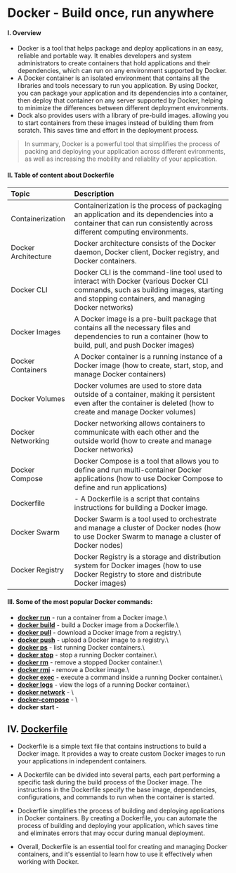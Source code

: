 # Docker - Build once, run anywhere

#### I. Overview

- Docker is a tool that helps package and deploy applications in an easy, reliable and portable way. It enables developers and system administrators to create containers that hold applications and their dependencies, which can run on any environment supported by Docker.
- A Docker container is an isolated environment that contains all the libraries and tools necessary to run you application. By using Docker, you can package your application and its dependencies into a container, then deploy that container on any server supported by Docker, helping to minimize the differences between different deployment environments.
- Dock also provides users with a library of pre-build images. allowing you to start containers from these images instead of building them from scratch. This saves time and effort in the deployment process.

> In summary, Docker is a powerful tool that simplifies the process of packing and deploying your application across different evironments, as well as increasing the mobility and reliablity of your application.

#### II. Table of content about Dockerfile

| Topic               | Description                                                                                                                                                                             |
| :------------------ | :-------------------------------------------------------------------------------------------------------------------------------------------------------------------------------------- |
| Containerization    | Containerization is the process of packaging an application and its dependencies into a container that can run consistently across different computing environments.                    |
| Docker Architecture | Docker architecture consists of the Docker daemon, Docker client, Docker registry, and Docker containers.                                                                               |
| Docker CLI          | Docker CLI is the command-line tool used to interact with Docker (various Docker CLI commands, such as building images, starting and stopping containers, and managing Docker networks) |
| Docker Images       | A Docker image is a pre-built package that contains all the necessary files and dependencies to run a container (how to build, pull, and push Docker images)                            |
| Docker Containers   | A Docker container is a running instance of a Docker image (how to create, start, stop, and manage Docker containers)                                                                   |
| Docker Volumes      | Docker volumes are used to store data outside of a container, making it persistent even after the container is deleted (how to create and manage Docker volumes)                        |
| Docker Networking   | Docker networking allows containers to communicate with each other and the outside world (how to create and manage Docker networks)                                                     |
| Docker Compose      | Docker Compose is a tool that allows you to define and run multi-container Docker applications (how to use Docker Compose to define and run applications)                               |
| Dockerfile          | - A Dockerfile is a script that contains instructions for building a Docker image.                                                                                                      |
| Docker Swarm        | Docker Swarm is a tool used to orchestrate and manage a cluster of Docker nodes (how to use Docker Swarm to manage a cluster of Docker nodes)                                           |
| Docker Registry     | Docker Registry is a storage and distribution system for Docker images (how to use Docker Registry to store and distribute Docker images)                                               |

#### III. Some of the most popular Docker commands:

- **[docker run](https://github.com/shounoop/docker/tree/main/commands/docker-run)** - run a container from a Docker image.\
- **[docker build](https://github.com/shounoop/docker/tree/main/commands/docker-build)** - build a Docker image from a Dockerfile.\
- **[docker pull](https://github.com/shounoop/docker/tree/main/commands/docker-pull)** - download a Docker image from a registry.\
- **[docker push](https://github.com/shounoop/docker/tree/main/commands/docker-push)** - upload a Docker image to a registry.\
- **[docker ps](https://github.com/shounoop/docker/tree/main/commands/docker-ps)** - list running Docker containers.\
- **[docker stop](https://github.com/shounoop/docker/tree/main/commands/docker-stop)** - stop a running Docker container.\
- **[docker rm](https://github.com/shounoop/docker/tree/main/commands/docker-rm)** - remove a stopped Docker container.\
- **[docker rmi](https://github.com/shounoop/docker/tree/main/commands/docker-rmi)** - remove a Docker image.\
- **[docker exec](https://github.com/shounoop/docker/tree/main/commands/docker-exec)** - execute a command inside a running Docker container.\
- **[docker logs](https://github.com/shounoop/docker/tree/main/commands/docker-logs)** - view the logs of a running Docker container.\
- **[docker network](https://github.com/shounoop/docker/tree/main/commands/docker-network)** - \
- **[docker-compose](https://github.com/shounoop/docker/tree/main/commands/docker-compose)** - \
- **docker start** -

## IV. [Dockerfile](https://github.com/shounoop/docker/tree/main/dockerfile)

- Dockerfile is a simple text file that contains instructions to build a Docker image. It provides a way to create custom Docker images to run your applications in independent containers.

- A Dockerfile can be divided into several parts, each part performing a specific task during the build process of the Docker image. The instructions in the Dockerfile specify the base image, dependencies, configurations, and commands to run when the container is started.

- Dockerfile simplifies the process of building and deploying applications in Docker containers. By creating a Dockerfile, you can automate the process of building and deploying your application, which saves time and eliminates errors that may occur during manual deployment.

- Overall, Dockerfile is an essential tool for creating and managing Docker containers, and it's essential to learn how to use it effectively when working with Docker.
